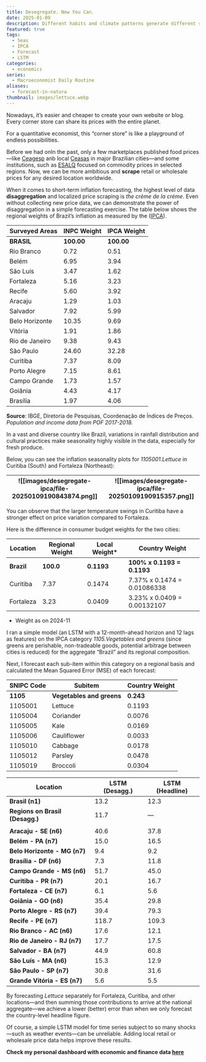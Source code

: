 ```yaml
---
title: Desegregate. Now You Can.
date: 2025-01-09
description: Different habits and climate patterns generate different seasonalities.
featured: true
tags:
  - Seas
  - IPCA
  - Forecast
  - LSTM
categories:
  - economics
series:
  - Macroeconomist Daily Routine
aliases:
  - forecast-in-natura
thumbnail: images/lettuce.webp
---
```

Nowadays, it’s easier and cheaper to create your own website or blog. Every corner store can share its prices with the entire planet.

For a quantitative economist, this “corner store” is like a playground of endless possibilities.

Before we had onIn the past, only a few marketplaces published food prices—like [Ceagesp](https://ceagesp.gov.br/) anb local [Ceasas](https://www.ceasa.pr.gov.br/) in major Brazilian cities—and some institutions, such as [ESALQ](https://www.cepea.esalq.usp.br/br) focused on commodity prices in selected regions. Now, we can be more ambitious and **scrape** retail or wholesale prices for any desired location worldwide.

When it comes to short-term inflation forecasting, the highest level of data **disaggregation** and localized price scraping is _the crème de la crème_. Even without collecting new price data, we can demonstrate the power of disaggregation in a simple forecasting exercise. The table below shows the regional weights of Brazil’s inflation as measured by the ([IPCA](https://www.ibge.gov.br/estatisticas/economicas/precos-e-custos/9256-indice-nacional-de-precos-ao-consumidor-amplo.html?=&t=notas-tecnicas)).

| Surveyed Areas    | INPC Weight | IPCA Weight |
|--------------------|-------------|-------------|
| **BRASIL**        | **100.00**  | **100.00**  |
| Rio Branco        | 0.72        | 0.51        |
| Belém             | 6.95        | 3.94        |
| São Luís          | 3.47        | 1.62        |
| Fortaleza         | 5.16        | 3.23        |
| Recife            | 5.60        | 3.92        |
| Aracaju           | 1.29        | 1.03        |
| Salvador          | 7.92        | 5.99        |
| Belo Horizonte    | 10.35       | 9.69        |
| Vitória           | 1.91        | 1.86        |
| Rio de Janeiro    | 9.38        | 9.43        |
| São Paulo         | 24.60       | 32.28       |
| Curitiba          | 7.37        | 8.09        |
| Porto Alegre      | 7.15        | 8.61        |
| Campo Grande      | 1.73        | 1.57        |
| Goiânia           | 4.43        | 4.17        |
| Brasília          | 1.97        | 4.06        |
**Source**: IBGE, Diretoria de Pesquisas, Coordenação de Índices de Preços.  
_Population and income data from POF 2017-2018._

In a vast and diverse country like Brazil, variations in rainfall distribution and cultural practices make seasonality highly visible in the data, especially for fresh produce.

Below, you can see the inflation seasonality plots for _1105001.Lettuce_ in Curitiba (South) and Fortaleza (Northeast):

| ![[images/desegregate-ipca/file-20250109190843874.png]] |![[images/desegregate-ipca/file-20250109190915357.png]]|
| ------------------------------------------------------- | --- |

You can observe that the larger temperature swings in Curitiba have a stronger effect on price variation compared to Fortaleza.

Here is the difference in consumer budget weights for the two cities:

| Location  | Regional Weight | Local Weight* | Country Weight              |
|-----------|-----------------|---------------|-----------------------------|
| **Brazil**| **100.0**       | **0.1193**    | **100% x 0.1193 = 0.1193** |
| Curitiba  | 7.37            | 0.1474        | 7.37% x 0.1474 = 0.01086338 |
| Fortaleza | 3.23            | 0.0409        | 3.23% x 0.0409 = 0.00132107 |
* Weight as on 2024-11

I ran a simple model (an LSTM with a 12-month-ahead horizon and 12 lags as features) on the IPCA category _1105.Vegetables and greens_ (since greens are perishable, non-tradeable goods, potential arbitrage between cities is reduced) for the aggregate “Brazil” and its regional composition.

Next, I forecast each sub-item within this category on a regional basis and calculated the Mean Squared Error (MSE) of each forecast:

| SNIPC Code | Subitem                 | Country Weight |
|------------|-------------------------|----------------|
| **1105**   | **Vegetables and greens** | **0.243**       |
| 1105001    | Lettuce                 | 0.1193         |
| 1105004    | Coriander               | 0.0076         |
| 1105005    | Kale                    | 0.0169         |
| 1105006    | Cauliflower             | 0.0033         |
| 1105010    | Cabbage                 | 0.0178         |
| 1105012    | Parsley                 | 0.0478         |
| 1105019    | Broccoli                | 0.0304         |

| Location                       | LSTM (Desagg.)  | LSTM (Headline)  |
|--------------------------------|-----------------|------------------|
| **Brasil (n1)**                | 13.2            | 12.3             |
| **Regions on Brasil (Desagg.)**| 11.7            | —                |
|                                |                 |                  |
| **Aracaju - SE (n6)**          | 40.6            | 37.8             |
| **Belém - PA (n7)**            | 15.0            | 16.5             |
| **Belo Horizonte - MG (n7)**   | 9.4             | 9.2              |
| **Brasília - DF (n6)**         | 7.3             | 11.8             |
| **Campo Grande - MS (n6)**     | 51.7            | 45.0             |
| **Curitiba - PR (n7)**         | 20.1            | 16.7             |
| **Fortaleza - CE (n7)**        | 6.1             | 5.6              |
| **Goiânia - GO (n6)**          | 35.4            | 29.8             |
| **Porto Alegre - RS (n7)**     | 39.4            | 79.3             |
| **Recife - PE (n7)**           | 118.7           | 109.3            |
| **Rio Branco - AC (n6)**       | 17.6            | 12.1             |
| **Rio de Janeiro - RJ (n7)**   | 17.7            | 17.5             |
| **Salvador - BA (n7)**         | 44.9            | 60.8             |
| **São Luís - MA (n6)**         | 15.3            | 12.9             |
| **São Paulo - SP (n7)**        | 30.8            | 31.6             |
| **Grande Vitória - ES (n7)**   | 5.6             | 5.5              |

By forecasting _Lettuce_ separately for Fortaleza, Curitiba, and other locations—and then summing those contributions to arrive at the national aggregate—we achieve a lower (better) error than when we only forecast the country-level headline figure.

Of course, a simple LSTM model for time series subject to so many shocks—such as weather events—can be unreliable. Adding local retail or wholesale price data helps improve these results.

**Check my personal dashboard with economic and finance data [here](https://lfpazevedo.pythonanywhere.com)**